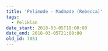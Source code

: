 ```yaml
---
title: 'Pelimøde - Madmøde (Rebecca)'
tags:
  - Peliklan
date_start: 2018-03-05T19:00:00
date_end: 2018-03-05T21:00:00
old_id: 7051
---
```

